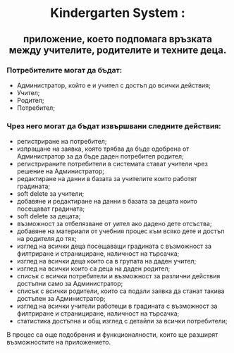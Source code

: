 <div align="center">
  <h1>Kindergarten System :</h1>
	  <h2>приложение, което подпомага връзката между учителите, родителите и техните деца.</h2>
</div>
                                                                         
<h3> Потребителите могат да бъдат:</h3>

- Администратор, който е и учител с достъп до всички действия;
- Учител;
- Родител;
- Потребител;

<h3>Чрез него могат да бъдат извършвани следните действия: </h3>

- регистриране на потребител;
- изпращане на заявка, която трябва да бъде одобрена от Администратор за да бъде даден потребител родител;
- регистрираните потребители в системата стават учители чрез решение на Администратор;
- редактиране на данни в базата за учителите които работят градината;
- soft delete за учители;
- добавяне и редактиране на данни в базата за децата които посещават градината;
- soft delete за децата;
- възможност за отбелязване от уител ако дадено дете отсъства;
- добавяне на материали от учебния процес към всяко дете и достъп на родителя до тях;
- изглед на всички деца посещаващи градината с възможност за филтриране и странициране, наличност на търсачка;
- изглед на всички деца които са в групата на даден учител;
- изглед на всички които са деца на даден родител;
- списък с всички потребители и възможност за различни действия достъпни само за Администратор;
- списък с всички родители, които са подали заявка да станат такива достъпен за Администратор;
- изглед на всички учители работещи в градината с възможност за филтриране и странициране, наличност на търсачка;
- статистика достъпна и общ изглед с детайли за всички потребители;


 В процес са още подобрения и функционалности, които ще разширят възможностите на приложението.
